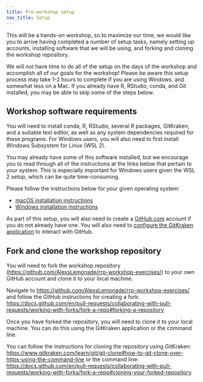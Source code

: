 ```yaml
---
title: Pre-workshop setup
nav_title: Setup
---
```


This will be a hands-on workshop, so to maximize our time, we would like you to arrive having completed a number of setup tasks, namely setting up accounts, installing software that we will be using, and forking and cloning the workshop repository.

We will _not_ have time to do all of the setup on the days of the workshop and accomplish all of our goals for the workshop!
Please be aware this setup process may take 1-2 hours to complete if you are using Windows, and somewhat less on a Mac.
If you already have R, RStudio, conda, and Git installed, you may be able to skip some of the steps below.

## Workshop software requirements

You will need to install conda, R, RStudio, several R packages, GitKraken, and a suitable text editor, as well as any system dependencies required for these programs.
For Windows users, you will also need to first install Windows Subsystem for Linux (WSL 2).

You may already have some of this software installed, but we encourage you to read through all of the instructions at the links below that pertain to your system.
This is especially important for Windows users given the WSL 2 setup, which can be quite time-consuming.

Please follow the instructions below for your given operating system:

- [macOS installation instructions](mac_installation_instructions.md)
- [Windows installation instructions](windows_installation_instructions.md)

As part of this setup, you will also need to create a [GitHub.com](https://github.com) account if you do not already have one.
You will also need to [configure the GitKraken application](github_gitkraken_setup_instructions.md) to interact with GitHub.

## Fork and clone the workshop repository

You will need to fork the workshop repository (<https://github.com/AlexsLemonade/rrp-workshop-exercises/>) to your own GitHub account and clone it to your local machine.

Navigate to <https://github.com/AlexsLemonade/rrp-workshop-exercises/> and follow the GitHub instructions for creating a fork: <https://docs.github.com/en/pull-requests/collaborating-with-pull-requests/working-with-forks/fork-a-repo#forking-a-repository>

Once you have forked the repository, you will need to clone it to your local machine.
You can do this using the GitKraken application or the command line.

You can follow the instructions for cloning the repository using GitKraken: <https://www.gitkraken.com/learn/git/git-clone#how-to-git-clone-over-https-using-the-command-line> or the command line: <https://docs.github.com/en/pull-requests/collaborating-with-pull-requests/working-with-forks/fork-a-repo#cloning-your-forked-repository>.
